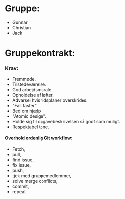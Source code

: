 # Gruppe:

- Gunnar
- Christian
- Jack

# Gruppekontrakt:

### Krav:

- Fremmøde.
- Tilstedeværelse.
- God arbejdsmorale.
- Opholdelse af løfter.
- Advarsel hvis tidsplaner overskrides.
- "Fail faster".
- Bed om hjælp
- "Atomic design".
- Holde sig til opgavebeskrivelsen så godt som muligt.
- Respektabel tone.

#### Overhold ordenlig Git workflow:

- Fetch,
- pull,
- find issue,
- fix issue,
- push,
- tjek med gruppemedlemmer,
- solve merge conflicts,
- commit,
- repeat
